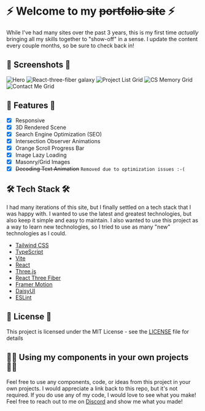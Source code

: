 # ⚡️ Welcome to my ~~portfolio site~~ ⚡️

While I've had many sites over the past 3 years, this is my first time _actually_ bringing all my skills together to "show-off" in a sense. I update the content every couple months, so be sure to check back in!

## 📸 Screenshots 📸

![Hero](https://cdn.discordapp.com/attachments/1163717135596539914/1189396959463755837/Screen_Shot_2023-12-26_at_6.38.29_PM.png?ex=659e033d&is=658b8e3d&hm=a52251b891e27a8dd8dbc952101073bf665ba5ee0b75a872ffaa0117e9f3765a&)
![React-three-fiber galaxy](https://cdn.discordapp.com/attachments/1143839263117561946/1189390734298718348/Screen_Shot_2023-12-26_at_6.12.25_PM.png?ex=659dfd70&is=658b8870&hm=37b219198978bed984a6ef442cf0ce68bd77bd8c3db7c38fdd23fecc9518a482&)
![Project List Grid](https://cdn.discordapp.com/attachments/1143839263117561946/1189390734709772398/Screen_Shot_2023-12-26_at_6.12.37_PM.png?ex=659dfd70&is=658b8870&hm=b97dcdd828409edaddb1a1cfc3a9ed3c3431d3e7219dbc4d54849053ab8d0bee&)
![CS Memory Grid](https://cdn.discordapp.com/attachments/1143839263117561946/1189390735548624996/Screen_Shot_2023-12-26_at_6.13.20_PM.png?ex=659dfd71&is=658b8871&hm=09ee6bc13d1b19bda51a72705fca85291dc41a7be7d6aeacc1b7a0d27c01a49b&)
![Contact Me Grid](https://cdn.discordapp.com/attachments/1143839263117561946/1189390736223899749/Screen_Shot_2023-12-26_at_6.13.30_PM.png?ex=659dfd71&is=658b8871&hm=5fda208900c823fb1c5509c2ccd4cade1d4e8a4f77b72f8ffc4040cb3ba918c6&)

## 🚀 Features 🚀

- [x] Responsive
- [x] 3D Rendered Scene
- [x] Search Engine Optimization (SEO)
- [x] Intersection Observer Animations
- [x] Orange Scroll Progress Bar
- [x] Image Lazy Loading
- [x] Masonry/Grid Images
- [x] ~~Decoding Text Animation~~ `Removed due to optimization issues :-( `

## 🛠 Tech Stack 🛠

I had many iterations of this site, but I finally settled on a tech stack that I was happy with. I wanted to use the latest and greatest technologies, but also keep it simple and easy to maintain. I also wanted to use this project as a way to learn new technologies, so I tried to use as many "new" technologies as I could.

- [Tailwind CSS](https://tailwindcss.com/)
- [TypeScript](https://www.typescriptlang.org/)
- [Vite](https://vitejs.dev/)
- [React](https://reactjs.org/)
- [Three.js](https://threejs.org/)
- [React Three Fiber](https://docs.pmnd.rs/react-three-fiber/getting-started/introduction)
- [Framer Motion](https://www.framer.com/motion/)
- [DaisyUI](https://daisyui.com/)
- [ESLint](https://eslint.org/)

## 📝 License 📝

This project is licensed under the MIT License - see the [LICENSE](/LICENSE) file for details

## 🕺🏾 Using my components in your own projects 🕺🏾

Feel free to use any components, code, or ideas from this project in your own projects. I would appreciate a link back to this repo, but it's not required. If you do use any of my code, I would love to see what you make! Feel free to reach out to me on [Discord](https://discordapp.com/users/700444827287945316) and show me what you made!
